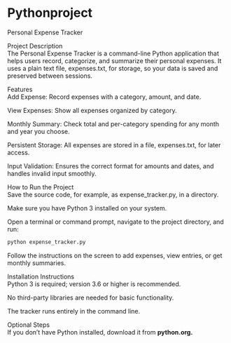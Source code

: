 # Pythonproject

Personal Expense Tracker 

Project Description  
The Personal Expense Tracker is a command-line Python application that helps users record, categorize, and summarize their personal expenses. It uses a plain text file, expenses.txt, for storage, so your data is saved and preserved between sessions.  

Features  
Add Expense: Record expenses with a category, amount, and date.  

View Expenses: Show all expenses organized by category.   

Monthly Summary: Check total and per-category spending for any month and year you choose.  

Persistent Storage: All expenses are stored in a file, expenses.txt, for later access.  

Input Validation: Ensures the correct format for amounts and dates, and handles invalid input smoothly.  

How to Run the Project  
Save the source code, for example, as expense_tracker.py, in a directory.  

Make sure you have Python 3 installed on your system.  

Open a terminal or command prompt, navigate to the project directory, and run:  

```bash  
python expense_tracker.py  
```  
Follow the instructions on the screen to add expenses, view entries, or get monthly summaries.  

Installation Instructions  
Python 3 is required; version 3.6 or higher is recommended.  

No third-party libraries are needed for basic functionality.  

The tracker runs entirely in the command line.  

Optional Steps  
If you don’t have Python installed, download it from <strong> python.org.</strong>

